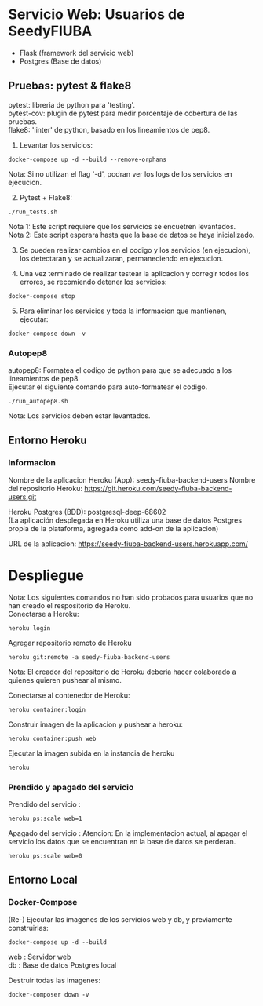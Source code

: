 # Servicio Web: Usuarios de SeedyFIUBA
- Flask (framework del servicio web)
- Postgres (Base de datos)

## Pruebas: pytest & flake8
pytest: libreria de python para 'testing'.  
pytest-cov: plugin de pytest para medir porcentaje de cobertura de las pruebas.  
flake8: 'linter' de python, basado en los lineamientos de pep8.  
  
1) Levantar los servicios:
```
docker-compose up -d --build --remove-orphans
```
Nota: Si no utilizan el flag '-d', podran ver los logs de los servicios en 
ejecucion.  
  
2) Pytest + Flake8:
```
./run_tests.sh
```
Nota 1: Este script requiere que los servicios se encuetren levantados.  
Nota 2: Este script esperara hasta que la base de datos se haya inicializado.  
  
3) Se pueden realizar cambios en el codigo y los servicios (en ejecucion), los detectaran y se actualizaran, permaneciendo en ejecucion.  
  
4) Una vez terminado de realizar testear la aplicacion y corregir todos los errores, se recomiendo detener los servicios:  
```
docker-compose stop
```
  
5) Para eliminar los servicios y toda la informacion que mantienen, ejecutar:
```
docker-compose down -v
```
  
### Autopep8
autopep8: Formatea el codigo de python para que se adecuado a los
lineamientos de pep8.  
Ejecutar el siguiente comando para auto-formatear el codigo.
```
./run_autopep8.sh
```
Nota: Los servicios deben estar levantados.  
  
## Entorno Heroku
### Informacion
Nombre de la aplicacion Heroku (App): seedy-fiuba-backend-users
Nombre del repositorio Heroku: https://git.heroku.com/seedy-fiuba-backend-users.git  
  
Heroku Postgres (BDD): postgresql-deep-68602  
(La aplicación desplegada en Heroku utiliza una base de datos Postgres propia de 
la plataforma, agregada como add-on de la aplicacion)  
  
URL de la aplicacion: https://seedy-fiuba-backend-users.herokuapp.com/  

# Despliegue
Nota: Los siguientes comandos no han sido probados para usuarios que no han creado el respositorio de Heroku.  
Conectarse a Heroku:
```
heroku login
```
  
Agregar repositorio remoto de Heroku
```
heroku git:remote -a seedy-fiuba-backend-users
```
Nota: El creador del repositorio de Heroku deberia hacer colaborado a quienes quieren pushear al mismo.  
  
Conectarse al contenedor de Heroku:
```
heroku container:login
```
  
Construir imagen de la aplicacion y pushear a heroku:
```
heroku container:push web
```
  
Ejecutar la imagen subida en la instancia de heroku
```
heroku
```

### Prendido y apagado del servicio
Prendido del servicio :
```
heroku ps:scale web=1
```

Apagado del servicio :
Atencion: En la implementacion actual, al apagar el servicio los datos que se encuentran en la base de datos se perderan.
```
heroku ps:scale web=0
```


## Entorno Local
### Docker-Compose
(Re-) Ejecutar las imagenes de los servicios web y db, 
y previamente construirlas: 
```
docker-compose up -d --build
```
web : Servidor web  
db : Base de datos Postgres local  

Destruir todas las imagenes:
```
docker-composer down -v
```